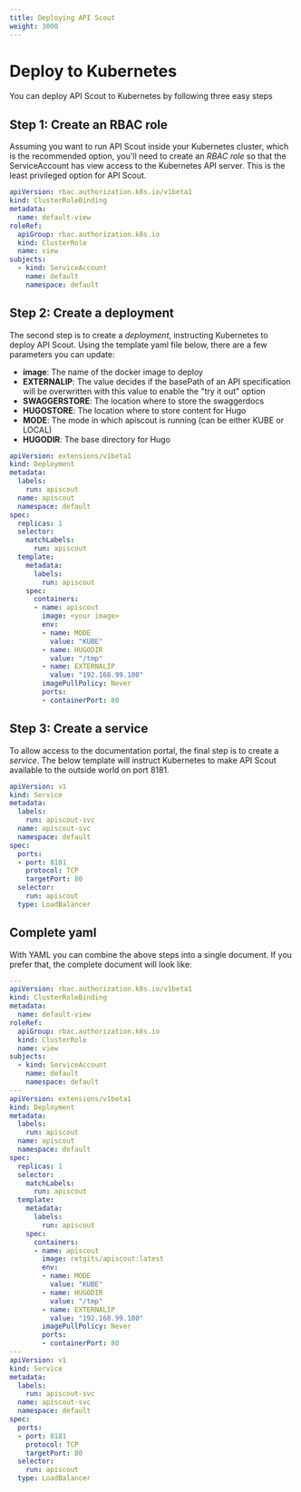 ```yaml
---
title: Deploying API Scout
weight: 3000
---
```


# Deploy to Kubernetes

You can deploy API Scout to Kubernetes by following three easy steps

## Step 1: Create an RBAC role

Assuming you want to run API Scout inside your Kubernetes cluster, which is the recommended option, you'll need to create an _RBAC role_ so that the ServiceAccount has view access to the Kubernetes API server. This is the least privileged option for API Scout.

```yaml
apiVersion: rbac.authorization.k8s.io/v1beta1
kind: ClusterRoleBinding
metadata:
  name: default-view
roleRef:
  apiGroup: rbac.authorization.k8s.io
  kind: ClusterRole
  name: view
subjects:
  - kind: ServiceAccount
    name: default
    namespace: default
```

## Step 2: Create a deployment

The second step is to create a _deployment_, instructing Kubernetes to deploy API Scout. Using the template yaml file below, there are a few parameters you can update:

* **image**: The name of the docker image to deploy
* **EXTERNALIP**: The value decides if the basePath of an API specification will be overwritten with this value to enable the "try it out" option
* **SWAGGERSTORE**: The location where to store the swaggerdocs
* **HUGOSTORE**: The location where to store content for Hugo
* **MODE**: The mode in which apiscout is running (can be either KUBE or LOCAL)
* **HUGODIR**: The base directory for Hugo

```yaml
apiVersion: extensions/v1beta1
kind: Deployment
metadata:
  labels:
    run: apiscout
  name: apiscout
  namespace: default
spec:
  replicas: 1
  selector:
    matchLabels:
      run: apiscout
  template:
    metadata:
      labels:
        run: apiscout
    spec:
      containers:
      - name: apiscout
        image: <your image>
        env:
        - name: MODE
          value: "KUBE"
        - name: HUGODIR
          value: "/tmp"
        - name: EXTERNALIP
          value: "192.168.99.100"
        imagePullPolicy: Never
        ports:
        - containerPort: 80
```

## Step 3: Create a service

To allow access to the documentation portal, the final step is to create a _service_. The below template will instruct Kubernetes to make API Scout available to the outside world on port 8181.

```yaml
apiVersion: v1
kind: Service
metadata:
  labels:
    run: apiscout-svc
  name: apiscout-svc
  namespace: default
spec:
  ports:
  - port: 8181
    protocol: TCP
    targetPort: 80
  selector:
    run: apiscout
  type: LoadBalancer
```

## Complete yaml

With YAML you can combine the above steps into a single document. If you prefer that, the complete document will look like:

```yaml
---
apiVersion: rbac.authorization.k8s.io/v1beta1
kind: ClusterRoleBinding
metadata:
  name: default-view
roleRef:
  apiGroup: rbac.authorization.k8s.io
  kind: ClusterRole
  name: view
subjects:
  - kind: ServiceAccount
    name: default
    namespace: default
---
apiVersion: extensions/v1beta1
kind: Deployment
metadata:
  labels:
    run: apiscout
  name: apiscout
  namespace: default
spec:
  replicas: 1
  selector:
    matchLabels:
      run: apiscout
  template:
    metadata:
      labels:
        run: apiscout
    spec:
      containers:
      - name: apiscout
        image: retgits/apiscout:latest
        env:
        - name: MODE
          value: "KUBE"
        - name: HUGODIR
          value: "/tmp"
        - name: EXTERNALIP
          value: "192.168.99.100"
        imagePullPolicy: Never
        ports:
        - containerPort: 80
---
apiVersion: v1
kind: Service
metadata:
  labels:
    run: apiscout-svc
  name: apiscout-svc
  namespace: default
spec:
  ports:
  - port: 8181
    protocol: TCP
    targetPort: 80
  selector:
    run: apiscout
  type: LoadBalancer
```